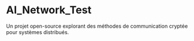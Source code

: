 # AI_Network_Test
Un projet open-source explorant des méthodes de communication cryptée pour systèmes distribués.
